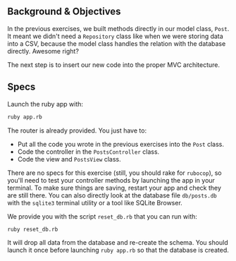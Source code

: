 ## Background & Objectives

In the previous exercises, we built methods directly in our
model class, `Post`. It meant we didn't need a `Repository` class like
when we were storing data into a CSV, because the model class handles
the relation with the database directly. Awesome right?

The next step is to insert our new code into the proper MVC architecture.

## Specs

Launch the ruby app with:

```bash
ruby app.rb
```

The router is already provided. You just have to:
- Put all the code you wrote in the previous exercises into the `Post` class.
- Code the controller in the `PostsController` class.
- Code the view and `PostsView` class.

There are no specs for this exercise (still, you should rake for `rubocop`),
so you'll need to test your controller methods by launching the app in your terminal.
To make sure things are saving, restart your app and check they are still there. You can also directly look
at the database file `db/posts.db` with the `sqlite3` terminal utility or
a tool like SQLite Browser.

We provide you with the script `reset_db.rb` that you can run with:

```bash
ruby reset_db.rb
```

It will drop all data from the database and re-create the schema. You should launch
it once before launching `ruby app.rb` so that the database is created.
